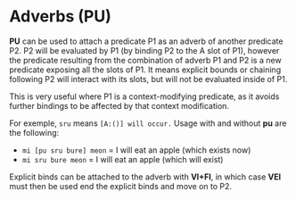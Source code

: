 # Adverbs (PU)

__PU__ can be used to attach a predicate P1 as an adverb of another predicate P2. P2 will be
evaluated by P1 (by binding P2 to the A slot of P1), however the predicate resulting from the
combination of adverb P1 and P2 is a new predicate exposing all the slots of P1. It means explicit
bounds or chaining following P2 will interact with its slots, but will not be evaluated inside of
P1.

This is very useful where P1 is a context-modifying predicate, as it avoids further bindings to be
affected by that context modification.

For exemple, `sru` means `[A:()] will occur.` Usage with and without __pu__ are the following:

- `mi [pu sru bure] meon` = I will eat an apple (which exists now)
- `mi sru bure meon` = I will eat an apple (which will exist)

Explicit binds can be attached to the adverb with __VI+FI__, in which case __VEI__ must then be used
end the explicit binds and move on to P2.